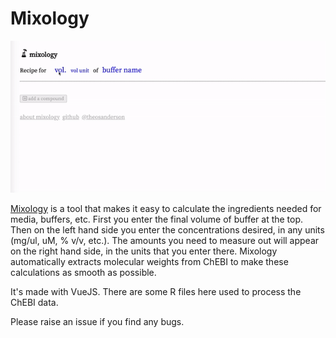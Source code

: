 # Mixology
![](demo.gif)


[Mixology](http://mixology.theo.io/) is a tool that makes it easy to calculate the ingredients needed for media, buffers, etc. First you enter the final volume of buffer at the top. Then on the left hand side you enter the concentrations desired, in any units (mg/ul, uM, % v/v, etc.). The amounts you need to measure out will appear on the right hand side, in the units that you enter there. Mixology automatically extracts molecular weights from ChEBI to make these calculations as smooth as possible.

It's made with VueJS. There are some R files here used to process the ChEBI data.

Please raise an issue if you find any bugs.

